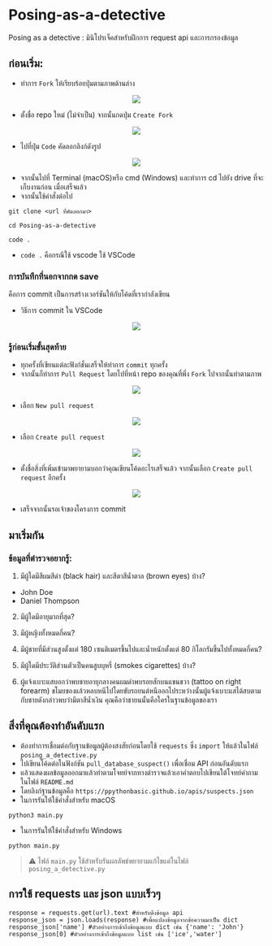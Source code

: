 # Posing-as-a-detective
Posing as a detective : มินิโปรเจ็คสำหรับฝึกการ request api และการกรองข้อมูล

## ก่อนเริ่ม:
- ทำการ `Fork` ให้เรียบร้อยปุ่มตามภาพด้านล่าง
  
<p align="center" >
<img src="https://media.discordapp.net/attachments/585068497495654413/1157607458785738823/tvcerWg.png?ex=65193975&is=6517e7f5&hm=d8679cce83c666bd2b3b601b77b666eacf1b2df1dd73d1cba18f7290032f6b89&=">
</p>

- ตั้งชื่อ repo ใหม่ (ไม่จำเป็น) จากนั้นกดปุ่ม `Create Fork`

<p align="center" >
<img src="https://cdn.discordapp.com/attachments/372372440334073859/1156569568760823858/image.png?ex=651572d9&is=65142159&hm=33d89652d11f893a1a48743efa9ac68a0a4f5330bb9c3f01a9d2e4245b3c4139&">
</p>

- ไปที่ปุ่ม `Code` คัดลอกลิงก์ดังรูป

<p align="center" >
<img align="center" src="https://cdn.discordapp.com/attachments/372372440334073859/1156570821775601796/305y5IV.png?ex=65157403&is=65142283&hm=3bb6a5c0537813df810ce84d3a25616e964d3e0d7581b5cc4bbaf4fe6f8aa2f1&">
</p>

- จากนั้นไปที่ Terminal (macOS)หรือ cmd (Windows) และทำการ cd ไปยัง drive ที่จะเก็บงานก่อน เมื่อเสร็จแล้ว
- จากนั้นใช้คำสั่งต่อไป
```
git clone <url ที่คัดลอกมา>
```
```
cd Posing-as-a-detective
```
```
code .
```

  
* `code .` คือกรณีใช้ vscode ใช้ VSCode

### การบันทึกที่นอกจากกด save
คือการ commit เป็นการสร้างเวอร์ชันให้กับโค้ดที่เรากำลังเขียน
- วิธีการ commit ใน VSCode

<p align="center" >
<img src="https://cdn.discordapp.com/attachments/585068497495654413/1157597417580003368/gamedfdsf.gif?ex=6519301b&is=6517de9b&hm=616c4e91ac975f1feed0e2d3c82e9c85e6764e860089544e5e20113f392e72b3&">
</p>

### รู้ก่อนเริ่มขั้นสุดท้าย

- ทุกครั้งที่เขียนแต่ละฟังก์ชั่นเสร็จให้ทำการ `commit` ทุกครั้ง
- จากนั้นก็ทำการ `Pull Request` โดยไปที่หน้า repo ของคุณที่พึ่ง `Fork` ไปจากนั้นทำตามภาพ

<div align="center" >

![](https://cdn.discordapp.com/attachments/372372440334073859/1156573259232448552/6f14jIy.png?ex=65157649&is=651424c9&hm=974ba577b6848d81f98f1d051617f7a071dd6a6596cf2709a56894602ea88db2&)

</div>

- เลือก `New pull request` 

<div align="center" >

![](https://cdn.discordapp.com/attachments/372372440334073859/1156573519803596910/image.png?ex=65157687&is=65142507&hm=a650722f6188d36455095de634f2d1decc76d7263d4615b4f2d55b45fb132398&)

</div>

- เลือก `Create pull request`

<div align="center" >

![](https://cdn.discordapp.com/attachments/372372440334073859/1156573856362922076/image.png?ex=651576d7&is=65142557&hm=4e539be01ec4ef80856b0865ab87ab4373da105c7197ed844c513657d7752b47&)

</div>

- ตั้งชื่อสิ่งที่เพิ่มเข้ามาพยายามบอกว่าคุณเขียนโค้ดอะไรเสร็จแล้ว จากนั้นเลือก `Create pull request` อีกครั้ง

<div align="center" >
  
![](https://cdn.discordapp.com/attachments/372372440334073859/1156574064001953802/image.png?ex=65157708&is=65142588&hm=3c2346880545bebaef1dd50412c9efbb2c098df7ac3b39f8e41a93e617a081e4&)

</div>

- เสร็จจากนั้นรอเจ้าของโครงการ commit


## มาเริ่มกัน
### ข้อมูลที่ตำรวจอยากรู้:

1. มีผู้ใดมีสีผมสีดำ (black hair) และสีตาสีน้ำตาล (brown eyes) บ้าง?
- John Doe
- Daniel Thompson

2. มีผู้ใดมีอายุมากที่สุด?

3. มีผู้หญิงทั้งหมดกี่คน?

4. มีผู้ชายที่มีส่วนสูงตั้งแต่ 180 เซนติเมตรขึ้นไปและน้ำหนักตั้งแต่ 80 กิโลกรัมขึ้นไปทั้งหมดกี่คน?

5. มีผู้ใดมีประวัติส่วนตัวเป็นคนสูบบุหรี่ (smokes cigarettes) บ้าง?

6. ผู้แจ้งเบาะแสบอกว่าพบชายอายุกลางคนผมดำพบรอยสักบนแขนขวา (tattoo on right forearm) ขโมยของแล้วหลบหนีไปโดยขับรถยนต์หนีออกไประหว่างนั้นผู้แจ้งเบาะแสได้สบตามกับชายดังกล่าวพบว่ามีตาสีน้ำเงิน คุณคือว่าชายนนั้นคือใครในฐานข้อมูลของเรา

## สิ่งที่คุณต้องทำอันดับแรก
- ต้องทำการเชื่อมต่อกับฐานข้อมูลผู้ต้องสงสัยก่อนโดยใช้ `requests` ซึ่ง `import` ให้แล้วในไฟล์ `posing_a_detective.py` 
- ไปเขียนโค้ดต่อในฟังก์ชัน `pull_database_suspect()` เพื่อเชื่อม API ก่อนอันดับแรก 
- แล้วแสดงผลข้อมูลออกมาแล้วทำตามโจทย์จากทางตำรวจแล้วเอาคำตอบไปเขียนใต้โจทย์คำถามในไฟล์ `README.md` 
- โดยลิงก์ฐานข้อมูลคือ `https://ppythonbasic.github.io/apis/suspects.json`
- ในการรันให้ใช้คำสั่งสำหรับ macOS
```
python3 main.py
```
- ในการรันให้ใช้คำสั่งสำหรับ Windows
```
python main.py
```
> :warning: ไฟล์ `main.py` ใช้สำหรับรันผลลัพธ์พยายามแก้ไขแค่ในไฟล์ `posing_a_detective.py`

## การใช้ requests และ json แบบเร็วๆ
```
response = requests.get(url).text #สำหรับดึงข้อมูล api
response_json = json.loads(response) #เพื่อแปลงข้อมูลจากข้อความมาเป็น dict
response_json['name'] #ตัวอย่างการเข้าถึงข้อมูลแบบ dict เช่น {'name': 'John'}
response_json[0] #ตัวอย่างการเข้าถึงข้อมูลแบบ list เช่น ['ice','water']
```

